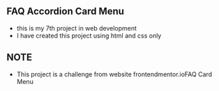## FAQ Accordion Card Menu

- this is my 7th project in web development
- I have created this project using html and css only

## NOTE

- This project is a challenge from website frontendmentor.ioFAQ Card Menu
